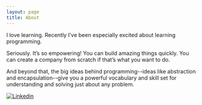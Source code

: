 ```yaml
---
layout: page
title: About
---
```


I love learning. Recently I’ve been especially excited about learning programming. 

Seriously. It’s so empowering! You can build amazing things quickly. You can create a company from scratch if that’s what you want to do. 

And beyond that, the big ideas behind programming--ideas like abstraction and encapsulation--give you a powerful vocabulary and skill set for understanding and solving just about any problem.

<a href="https://id.linkedin.com/in/agungsantoso
" rel="Linkedin">![Linkedin](http://cf.jare.io/?u=http://www.agungsantoso.com/images/linkedin.png)</a>
